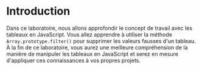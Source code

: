 # Introduction

Dans ce laboratoire, nous allons approfondir le concept de travail avec les tableaux en JavaScript. Vous allez apprendre à utiliser la méthode `Array.prototype.filter()` pour supprimer les valeurs fausses d'un tableau. À la fin de ce laboratoire, vous aurez une meilleure compréhension de la manière de manipuler les tableaux en JavaScript et serez en mesure d'appliquer ces connaissances à vos propres projets.
